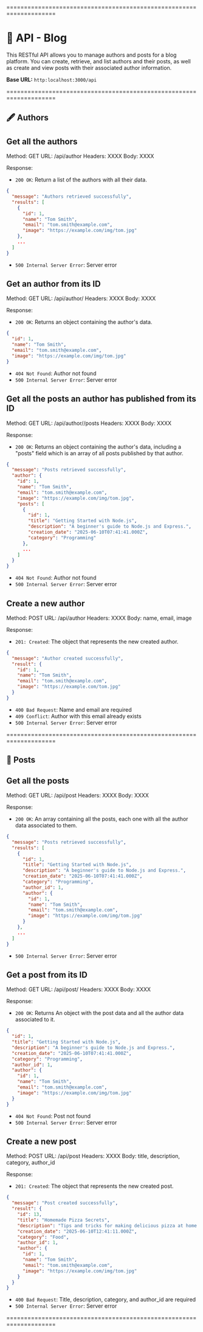 ====================================================================

# 📘 API - Blog
This RESTful API allows you to manage authors and posts for a blog platform. You can create, retrieve, and list authors and their posts, as well as create and view posts with their associated author information.

**Base URL:** `http:localhost:3000/api`

====================================================================

## 🖋️ Authors

## Get all the authors

Method: GET
URL: /api/author
Headers: XXXX
Body: XXXX

Response: 

* `200 OK`: Return a list of the authors with all their data.

``` json
{
  "message": "Authors retrieved successfully",
  "results": [
    {
      "id": 1,
      "name": "Tom Smith",
      "email": "tom.smith@example.com",
      "image": "https://example.com/img/tom.jpg"
    },
    ...
  ]
}
```

* `500 Internal Server Error`: Server error

## Get an author from its ID

Method: GET
URL: /api/author/<AUTHORID>
Headers: XXXX
Body: XXXX

Response: 

* `200 OK`: Returns an object containing the author's data.

``` json
{
  "id": 1,
  "name": "Tom Smith",
  "email": "tom.smith@example.com",
  "image": "https://example.com/img/tom.jpg"
}
```

* `404 Not Found`: Author not found
* `500 Internal Server Error`: Server error

## Get all the posts an author has published from its ID

Method: GET
URL: /api/author/<AUTHORID>/posts
Headers: XXXX
Body: XXXX

Response: 

* `200 OK`: Returns an object containing the author's data, including a "posts" field which is an array of all posts published by that author.

``` json
{
  "message": "Posts retrieved successfully",
  "author": {
    "id": 1,
    "name": "Tom Smith",
    "email": "tom.smith@example.com",
    "image": "https://example.com/img/tom.jpg",
    "posts": [
      {
        "id": 1,
        "title": "Getting Started with Node.js",
        "description": "A beginner's guide to Node.js and Express.",
        "creation_date": "2025-06-10T07:41:41.000Z",
        "category": "Programming"
      },
      ...
    ]
  }
}
```

* `404 Not Found`: Author not found
* `500 Internal Server Error`: Server error

## Create a new author

Method: POST
URL: /api/author
Headers: XXXX
Body: name, email, image

Response: 

* `201: Created`: The object that represents the new created author.

``` json
{
  "message": "Author created successfully",
  "result": {
    "id": 1,
    "name": "Tom Smith",
    "email": "tom.smith@example.com",
    "image": "https://example.com/tom.jpg"
  }
}
```

* `400 Bad Request`: Name and email are required
* `409 Conflict`: Author with this email already exists
* `500 Internal Server Error`: Server error

====================================================================

## 📰 Posts

## Get all the posts

Method: GET
URL: /api/post
Headers: XXXX
Body: XXXX

Response: 

* `200 OK`: An array containing all the posts, each one with all the author data associated to them.

``` json
{
  "message": "Posts retrieved successfully",
  "results": [
    {
      "id": 1,
      "title": "Getting Started with Node.js",
      "description": "A beginner's guide to Node.js and Express.",
      "creation_date": "2025-06-10T07:41:41.000Z",
      "category": "Programming",
      "author_id": 1,
      "author": {
        "id": 1,
        "name": "Tom Smith",
        "email": "tom.smith@example.com",
        "image": "https://example.com/img/tom.jpg"
      }
    },
    ...
  ]
}
``` 

* `500 Internal Server Error`: Server error

## Get a post from its ID

Method: GET
URL: /api/post/<POSTID>
Headers: XXXX
Body: XXXX

Response:

* `200 OK`: Returns An object with the post data and all the author data associated to it.

``` json 
{
  "id": 1,
  "title": "Getting Started with Node.js",
  "description": "A beginner's guide to Node.js and Express.",
  "creation_date": "2025-06-10T07:41:41.000Z",
  "category": "Programming",
  "author_id": 1,
  "author": {
    "id": 1,
    "name": "Tom Smith",
    "email": "tom.smith@example.com",
    "image": "https://example.com/img/tom.jpg"
  }
}
```

* `404 Not Found`: Post not found
* `500 Internal Server Error`: Server error

## Create a new post

Method: POST
URL: /api/post
Headers: XXXX
Body: title, description, category, author_id

Response: 

* `201: Created`: The object that represents the new created post.

``` json
{
  "message": "Post created successfully",
  "result": {
    "id": 13,
    "title": "Homemade Pizza Secrets",
    "description": "Tips and tricks for making delicious pizza at home.",
    "creation_date": "2025-06-10T12:41:11.000Z",
    "category": "Food",
    "author_id": 1,
    "author": {
      "id": 1,
      "name": "Tom Smith",
      "email": "tom.smith@example.com",
      "image": "https://example.com/img/tom.jpg"
    }
  }
}
```

* `400 Bad Request`: Title, description, category, and author_id are required
* `500 Internal Server Error`: Server error

====================================================================